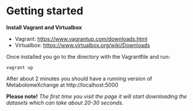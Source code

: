 Getting started
=========================

**Install Vagrant and Virtualbox**

- Vagrant: https://www.vagrantup.com/downloads.html
- Virtualbox: https://www.virtualbox.org/wiki/Downloads

Once installed you go to the directory with the Vagrantfile and run:

```
vagrant up
```

After about 2 minutes you should have a running version of MetabolomeXchange at http://localhost:5000

**Please note!** *The first time you visit the page it will start downloading the datasets which can take about 20-30 seconds.*

